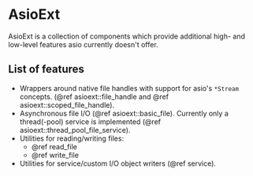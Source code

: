 # AsioExt

AsioExt is a collection of components which provide additional
high- and low-level features asio currently doesn't offer.

## List of features

* Wrappers around native file handles with support for asio's `*Stream` concepts.
  (@ref asioext::file_handle and @ref asioext::scoped_file_handle).
* Asynchronous file I/O (@ref asioext::basic_file).
  Currently only a thread(-pool) service is implemented
  (@ref asioext::thread_pool_file_service).
* Utilities for reading/writing files:
  * @ref read_file
  * @ref write_file
* Utilities for service/custom I/O object writers (@ref service).
